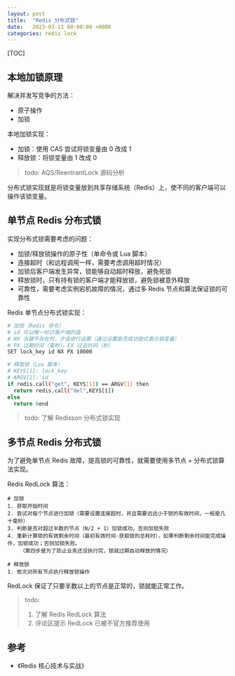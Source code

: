 ```yaml
---
layout: post
title:  "Redis 分布式锁"
date:   2023-03-11 00:00:00 +0000
categories: redis lock
---
```


[TOC]

## 本地加锁原理

解决并发写竞争的方法：
* 原子操作
* 加锁

本地加锁实现：
* 加锁：使用 CAS 尝试将锁变量由 0 改成 1
* 释放锁：将锁变量由 1 改成 0

> todo: AQS/ReentrantLock 源码分析

分布式锁实现就是将锁变量放到共享存储系统（Redis）上，使不同的客户端可以操作该锁变量。

## 单节点 Redis 分布式锁

实现分布式锁需要考虑的问题：
* 加锁/释放锁操作的原子性（单命令或 Lua 脚本）
* 连接超时（和远程调用一样，需要考虑调用超时情况）
* 加锁后客户端发生异常，锁能够自动超时释放，避免死锁
* 释放锁时，只有持有锁的客户端才能释放锁，避免锁被意外释放
* 可靠性，需要考虑实例宕机故障的情况，通过多 Redis 节点和算法保证锁的可靠性

Redis 单节点分布式锁实现：
```bash
# 加锁（Redis 命令）
# id 可以唯一标识客户端的值
# NX 当键不存在时，才会进行设置（通过设置是否成功隐式表示锁变量）
# PX 过期时间（毫秒），EX 过去时间（秒） 
SET lock_key id NX PX 10000
```
```bash
# 释放锁（Lua 脚本）
# KEYS[1]: lock_key
# ARGV[1]: id
if redis.call("get", KEYS[1]) == ARGV[1] then 
  return redis.call("del",KEYS[1])
else 
  return 0end
```

> todo: 了解 Redisson 分布式锁实现

## 多节点 Redis 分布式锁

为了避免单节点 Redis 故障，提高锁的可靠性，就需要使用多节点 + 分布式锁算法实现。

Redis RedLock 算法：
```
# 加锁
1. 获取开始时间
2. 尝试对每个节点进行加锁（需要设置连接超时，并且需要远远小于锁的有效时间，一般是几十毫秒）
3. 判断是否对超过半数的节点（N/2 + 1）加锁成功，否则加锁失败
4. 重新计算锁的有效剩余时间（最初有效时间-获取锁的总耗时），如果判断剩余时间能完成操作，加锁成功；否则加锁失败。
    （第四步是为了防止业务还没执行完，锁就过期自动释放的情况） 
```

```
# 释放锁
1. 依次对所有节点执行释放锁操作
```

RedLock 保证了只要半数以上的节点是正常的，锁就能正常工作。

> todo:
> 1. 了解 Redis RedLock 算法
> 2. 评论区提示 RedLock 已被不官方推荐使用

## 参考

* 《Redis 核心技术与实战》
